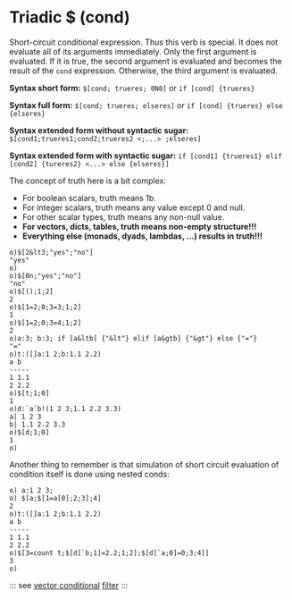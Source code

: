 # Triadic $ (cond)

Short-circuit conditional expression. Thus this verb is special. It does not evaluate all of its arguments immediately. 
Only the first argument is evaluated. If it is true, the second argument is evaluated and becomes the result of the `cond` expression. Otherwise, the third argument is evaluated.

**Syntax short form:** ```$[cond; trueres; 0N0]``` or ```if [cond] {trueres}```

**Syntax full form:** ```$[cond; trueres; elseres]``` or ```if [cond] {trueres} else {elseres}```

**Syntax extended form without syntactic sugar:** ```$[cond1;trueres1;cond2;trueres2 <;...> ;elseres]```

**Syntax extended form with syntactic sugar:** ```if [cond1] {trueres1} elif [cond2] {tureres2} <...> else {elseres}]```


The concept of truth here is a bit complex:

* For boolean scalars, truth means 1b.
* For integer scalars, truth means any value except 0 and null.
* For other scalar types, truth means any non-null value.
* **For vectors, dicts, tables, truth means non-empty structure!!!**
* **Everything else (monads, dyads, lambdas, ...) results in truth!!!**

```o
o)$[2&lt3;"yes";"no"]
"yes"
o)
o)$[0n;"yes";"no"]
"no"
o)$[();1;2]
2
o)$[1=2;0;3=3;1;2]
1
o)$[1=2;0;3=4;1;2]
2
o)a:3; b:3; if [a&ltb] {"&lt"} elif [a&gtb] {"&gt"} else {"="}
"="
o)t:([]a:1 2;b:1.1 2.2)
a b
-----
1 1.1
2 2.2
o)$[t;1;0]
1
o)d:`a`b!(1 2 3;1.1 2.2 3.3)
a| 1 2 3
b| 1.1 2.2 3.3
o)$[d;1;0]
1
o)
```

Another thing to remember is that simulation of short circuit evaluation of condition itself is done using nested conds:

```o
o) a:1 2 3;
o) $[a;$[1=a[0];2;3];4]
2
o)t:([]a:1 2;b:1.1 2.2)
a b
-----
1 1.1
2 2.2
o)$[3=count t;$[d[`b;1]=2.2;1;2];$[d[`a;0]=0;3;4]]
3
o)
```

::: see
[vector conditional](/verbs/conditional/vcond.md)
[filter](/verbs/list/filter.md)
:::
